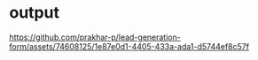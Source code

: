 # output

https://github.com/prakhar-p/lead-generation-form/assets/74608125/1e87e0d1-4405-433a-ada1-d5744ef8c57f


